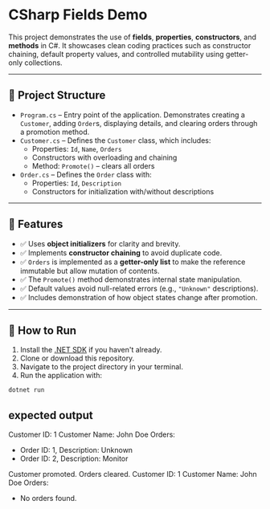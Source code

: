 # CSharp Fields Demo

This project demonstrates the use of **fields**, **properties**, **constructors**, and **methods** in C#. It showcases clean coding practices such as constructor chaining, default property values, and controlled mutability using getter-only collections.

---

## 📁 Project Structure

- `Program.cs` – Entry point of the application. Demonstrates creating a `Customer`, adding `Order`s, displaying details, and clearing orders through a promotion method.
- `Customer.cs` – Defines the `Customer` class, which includes:
  - Properties: `Id`, `Name`, `Orders`
  - Constructors with overloading and chaining
  - Method: `Promote()` – clears all orders
- `Order.cs` – Defines the `Order` class with:
  - Properties: `Id`, `Description`
  - Constructors for initialization with/without descriptions

---

## 🧾 Features

- ✅ Uses **object initializers** for clarity and brevity.
- ✅ Implements **constructor chaining** to avoid duplicate code.
- ✅ `Orders` is implemented as a **getter-only list** to make the reference immutable but allow mutation of contents.
- ✅ The `Promote()` method demonstrates internal state manipulation.
- ✅ Default values avoid null-related errors (e.g., `"Unknown"` descriptions).
- ✅ Includes demonstration of how object states change after promotion.

---

## 🚀 How to Run

1. Install the [.NET SDK](https://dotnet.microsoft.com/download) if you haven't already.
2. Clone or download this repository.
3. Navigate to the project directory in your terminal.
4. Run the application with:

```bash
dotnet run
```

## expected output
Customer ID: 1
Customer Name: John Doe
Orders:
- Order ID: 1, Description: Unknown
- Order ID: 2, Description: Monitor

Customer promoted. Orders cleared.
Customer ID: 1
Customer Name: John Doe
Orders:
- No orders found.